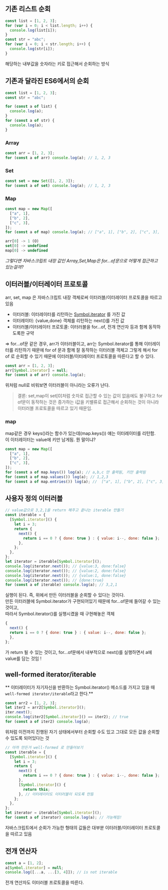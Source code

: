 ## 기존 리스트 순회

```javascript
const list = [1, 2, 3];
for (var i = 0; i < list.length; i++) {
  console.log(list[i]);
}
const str = "abc";
for (var i = 0; i < str.length; i++) {
  console.log(str[i]);
}
```

해당하는 내부값을 숫자라는 키로 접근해서 순회하는 방식

## 기존과 달라진 ES6에서의 순회

```javascript
const list = [1, 2, 3];
const str = "abc";

for (const a of list) {
  console.log(a);
}
for (const a of str) {
  console.log(a);
}
```

### Array

```javascript
const arr = [1, 2, 3];
for (const a of arr) console.log(a); // 1, 2, 3
```

### Set

```javascript
const set = new Set([1, 2, 3]);
for (const a of set) console.log(a); // 1, 2, 3
```

### Map

```javascript
const map = new Map([
  ["a", 1],
  ["b", 2],
  ["c", 3],
]);
for (const a of map) console.log(a); // ["a", 1], ["b", 2], ["c", 3],
```

```javascript
arr[0] -> 1 (O)
set[0] -> undefined
map[0] -> undefined
```

_그렇다면 자바스크립트 내장 값인 Array,Set,Map은 for...of문으로 어떻게 접근하고 있는걸까?_

## 이터러블/이터레이터 프로토콜

arr, set, map 은 자바스크립트 내장 객체로써 이터러블/이터레이터 프로토콜을 따르고있음</br>

- 이터러블: 이터레이터를 리턴하는 [Symbol.iterator]() 를 가진 값
- 이터레이터: {value,done} 객체를 리턴하는 next()를 가진 값
- 이터러블/이터레이터 프로토콜: 이터러블을 for...of, 전개 연산자 등과 함께 동작하도록한 규약

=> for...of문 같은 경우, arr가 이터러블이고, arr는 Symbol.iterator를 통해 이터레이터를 리턴하기 때문에 for of 문과 함께 잘 동작하는 이터러블 객체고 그렇게 해서 for of 로 순회할 수 있기 때문에 이터러블/이터레이터 프로토콜을 따른다고 할 수 있다.

```javascript
const arr = [1, 2, 3];
arr[Symbol.iterator] = null;
for (const a of arr) console.log(a);
```

위처럼 null로 비워보면 이터러블이 아니라는 오류가 난다.

> 결론: set,map이 set[0]처럼 숫자로 접근할 수 있는 값이 없음에도 불구하고 for of문이 동작하는 것은 증가하는 i값을 키밸류로 접근해서 순회하는 것이 아니라 이터러블 프로토콜을 따르고 있기 때문임.

### map

map같은 경우 keys()라는 함수가 있는데(map.keys()) 얘는 이터레이터를 리턴함.</br>
이 이터레이터는 value에 키만 남게됨.
뭔 말이냐?

```javascript
const map = new Map([
  ["a", 1],
  ["b", 2],
  ["c", 3],
]);
for (const a of map.keys()) log(a); // a,b,c 만 출력됨, 키만 출력됨
for (const a of map.values()) log(a); // 1,2,3
for (const a of map.entries()) log(a); //  ["a", 1], ["b", 2], ["c", 3]
```

## 사용자 정의 이터러블

```javascript
// value값으로 3,2,1을 return 해주고 끝나는 iterable 만들기
const iterable = {
  [Symbol.iterator]() {
    let i = 3;
    return {
      next() {
        return i == 0 ? { done: true } : { value: i--, done: false };
      },
    };
  },
};
let iterator = iterable[Symbol.iterator]();
console.log(iterator.next()); // {value:3, done:false}
console.log(iterator.next()); // {value:2, done:false}
console.log(iterator.next()); // {value:1, done:false}
console.log(iterator.next()); // {done:true}
for (const a of iterable) console.log(a); // 3,2,1
```

실행이 된다. 즉, 위에서 만든 이터러블을 순회할 수 있다는 것이다. </br>
만든 이터러블에 Symbol.iterator가 구현되어있기 때문에 for...of문에 들어갈 수 있는 것이고, </br>
따라서 Symbol.iterator()를 실행시켰을 때 구현해놓은 객체

```javascript
{
  next() {
  return i == 0 ? { done: true } : { value: i--, done: false };
  },
};
```

가 return 될 수 있는 것이고,
for...of문에서 내부적으로 next()를 실행하면서 a에 value를 담는 것임 !

## well-formed iterator/iterable

** 이터레이터가 자기자신을 반환하는 Symbol.iterator() 메소드를 가지고 있을 때 `well-formed iterator/iterable`라고 한다.**

```javascript
const arr2 = [1, 2, 3];
let iter2 = arr2[Symbol.iterator]();
iter.next();
console.log(iter2[Symbol.iterator]() == iter2); // true
for (const a of iter2) console.log(a);
```

위처럼 이전까지 진행된 자기 상태에서부터 순회할 수도 있고 그대로 모든 값을 순회할 수 있도록 되어있다는 것

```javascript
// 아까 만든거 well-formed 로 만들어보기
const iterable = {
  [Symbol.iterator]() {
    let i = 3;
    return {
      next() {
        return i == 0 ? { done: true } : { value: i--, done: false };
      },
      [Symbol.iterator]() {
        return this;
      }, // 이터레이터도 이터러블이 되도록 만듬
    };
  },
};
let iterator = iterable[Symbol.iterator]();
for (const a of iterator) console.log(a); // 가능해짐!
```

자바스크립트에서 순회가 가능한 형태의 값들은 대부분 이터러블/이터레이터 프로토콜을 따르고 있음

## 전개 연산자

```javascript
const a = [1, 2];
a[Symbol.iterator] = null;
console.log([...a, ...[3, 4]]); // is not iterable
```

전개 연산자도 이터러블 프로토콜을 따른다.
